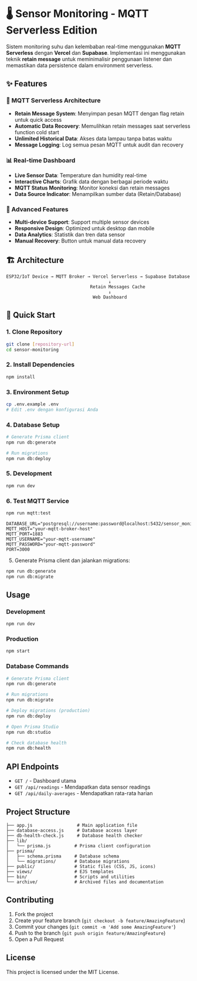 # 🌡️ Sensor Monitoring - MQTT Serverless Edition

Sistem monitoring suhu dan kelembaban real-time menggunakan **MQTT Serverless** dengan **Vercel** dan **Supabase**. Implementasi ini menggunakan teknik **retain message** untuk meminimalisir penggunaan listener dan memastikan data persistence dalam environment serverless.

## ✨ Features

### 🚀 MQTT Serverless Architecture
- **Retain Message System**: Menyimpan pesan MQTT dengan flag retain untuk quick access
- **Automatic Data Recovery**: Memulihkan retain messages saat serverless function cold start
- **Unlimited Historical Data**: Akses data lampau tanpa batas waktu
- **Message Logging**: Log semua pesan MQTT untuk audit dan recovery

### 📊 Real-time Dashboard
- **Live Sensor Data**: Temperature dan humidity real-time
- **Interactive Charts**: Grafik data dengan berbagai periode waktu
- **MQTT Status Monitoring**: Monitor koneksi dan retain messages
- **Data Source Indicator**: Menampilkan sumber data (Retain/Database)

### 🔧 Advanced Features
- **Multi-device Support**: Support multiple sensor devices
- **Responsive Design**: Optimized untuk desktop dan mobile
- **Data Analytics**: Statistik dan tren data sensor
- **Manual Recovery**: Button untuk manual data recovery

## 🏗️ Architecture

```
ESP32/IoT Device → MQTT Broker → Vercel Serverless → Supabase Database
                                       ↓
                                Retain Messages Cache
                                       ↓
                                 Web Dashboard
```

## 🚀 Quick Start

### 1. Clone Repository
```bash
git clone [repository-url]
cd sensor-monitoring
```

### 2. Install Dependencies
```bash
npm install
```

### 3. Environment Setup
```bash
cp .env.example .env
# Edit .env dengan konfigurasi Anda
```

### 4. Database Setup
```bash
# Generate Prisma client
npm run db:generate

# Run migrations
npm run db:deploy
```

### 5. Development
```bash
npm run dev
```

### 6. Test MQTT Service
```bash
npm run mqtt:test
```
```
DATABASE_URL="postgresql://username:password@localhost:5432/sensor_monitoring"
MQTT_HOST="your-mqtt-broker-host"
MQTT_PORT=1883
MQTT_USERNAME="your-mqtt-username"
MQTT_PASSWORD="your-mqtt-password"
PORT=3000
```

5. Generate Prisma client dan jalankan migrations:
```bash
npm run db:generate
npm run db:migrate
```

## Usage

### Development
```bash
npm run dev
```

### Production
```bash
npm start
```

### Database Commands
```bash
# Generate Prisma client
npm run db:generate

# Run migrations
npm run db:migrate

# Deploy migrations (production)
npm run db:deploy

# Open Prisma Studio
npm run db:studio

# Check database health
npm run db:health
```

## API Endpoints

- `GET /` - Dashboard utama
- `GET /api/readings` - Mendapatkan data sensor readings
- `GET /api/daily-averages` - Mendapatkan rata-rata harian

## Project Structure

```
├── app.js                 # Main application file
├── database-access.js     # Database access layer
├── db-health-check.js     # Database health checker
├── lib/
│   └── prisma.js         # Prisma client configuration
├── prisma/
│   ├── schema.prisma     # Database schema
│   └── migrations/       # Database migrations
├── public/               # Static files (CSS, JS, icons)
├── views/                # EJS templates
├── bin/                  # Scripts and utilities
└── archive/              # Archived files and documentation
```

## Contributing

1. Fork the project
2. Create your feature branch (`git checkout -b feature/AmazingFeature`)
3. Commit your changes (`git commit -m 'Add some AmazingFeature'`)
4. Push to the branch (`git push origin feature/AmazingFeature`)
5. Open a Pull Request

## License

This project is licensed under the MIT License.
